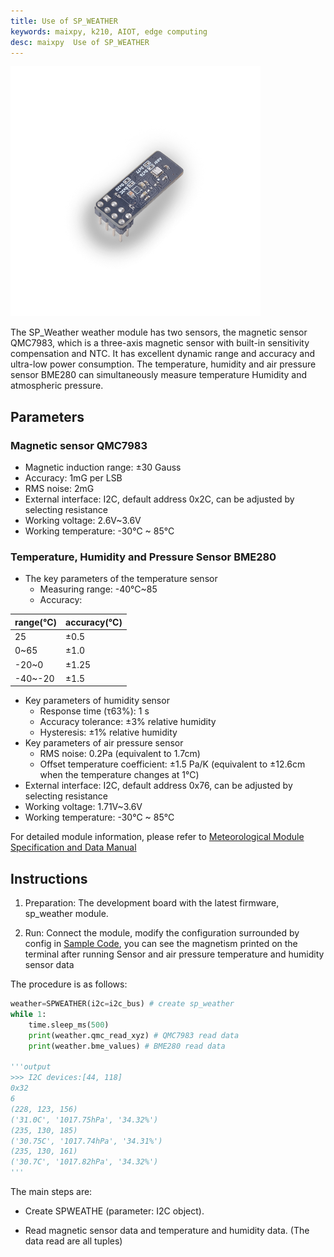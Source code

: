 ```yaml
---
title: Use of SP_WEATHER
keywords: maixpy, k210, AIOT, edge computing
desc: maixpy  Use of SP_WEATHER
---
```



<img src="../../../assets/hardware/module_spmod/sp_weather.png"/>

The SP_Weather weather module has two sensors, the magnetic sensor QMC7983, which is a three-axis magnetic sensor with built-in sensitivity compensation and NTC. It has excellent dynamic range and accuracy and ultra-low power consumption. The temperature, humidity and air pressure sensor BME280 can simultaneously measure temperature Humidity and atmospheric pressure.

## Parameters

### Magnetic sensor QMC7983

* Magnetic induction range: ±30 Gauss
* Accuracy: 1mG per LSB
* RMS noise: 2mG
* External interface: I2C, default address 0x2C, can be adjusted by selecting resistance
* Working voltage: 2.6V~3.6V
* Working temperature: -30°C ~ 85°C

### Temperature, Humidity and Pressure Sensor BME280

* The key parameters of the temperature sensor
  * Measuring range: -40°C~85
  * Accuracy:
  
|range(°C)|accuracy(°C)|
|----|----|
|25|±0.5|
|0~65|±1.0|
|-20~0|±1.25|
|-40~-20|±1.5|

* Key parameters of humidity sensor
  * Response time (τ63%): 1 s
  * Accuracy tolerance: ±3% relative humidity
  * Hysteresis: ±1% relative humidity
* Key parameters of air pressure sensor
  * RMS noise: 0.2Pa (equivalent to 1.7cm)
  * Offset temperature coefficient: ±1.5 Pa/K (equivalent to ±12.6cm when the temperature changes at 1℃)
* External interface: I2C, default address 0x76, can be adjusted by selecting resistance
* Working voltage: 1.71V~3.6V
* Working temperature: -30°C ~ 85°C

For detailed module information, please refer to [Meteorological Module Specification and Data Manual](http://api.dl.sipeed.com/shareURL/MAIX/HDK/sp_mod/sp_weather)

## Instructions

1. Preparation: The development board with the latest firmware, sp_weather module.

2. Run: Connect the module, modify the configuration surrounded by config in [Sample Code](https://github.com/sipeed/MaixPy_scripts/tree/master/modules/spmod/sp_weather), you can see the magnetism printed on the terminal after running Sensor and air pressure temperature and humidity sensor data

The procedure is as follows:

```python
weather=SPWEATHER(i2c=i2c_bus) # create sp_weather
while 1:
    time.sleep_ms(500)
    print(weather.qmc_read_xyz) # QMC7983 read data
    print(weather.bme_values) # BME280 read data

'''output
>>> I2C devices:[44, 118]
0x32
6
(228, 123, 156)
('31.0C', '1017.75hPa', '34.32%')
(235, 130, 185)
('30.75C', '1017.74hPa', '34.31%')
(235, 130, 161)
('30.7C', '1017.82hPa', '34.32%')
'''
```

The main steps are:

* Create SPWEATHE (parameter: I2C object).

* Read magnetic sensor data and temperature and humidity data. (The data read are all tuples)
